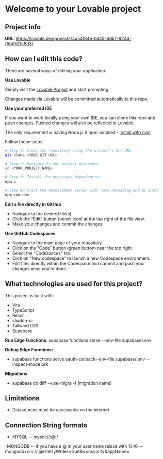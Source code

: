 # Welcome to your Lovable project

## Project info

**URL**: https://lovable.dev/projects/4a54184e-bd45-4db7-924d-f5b0521c8d3f

## How can I edit this code?

There are several ways of editing your application.

**Use Lovable**

Simply visit the [Lovable Project](https://lovable.dev/projects/4a54184e-bd45-4db7-924d-f5b0521c8d3f) and start prompting.

Changes made via Lovable will be committed automatically to this repo.

**Use your preferred IDE**

If you want to work locally using your own IDE, you can clone this repo and push changes. Pushed changes will also be reflected in Lovable.

The only requirement is having Node.js & npm installed - [install with nvm](https://github.com/nvm-sh/nvm#installing-and-updating)

Follow these steps:

```sh
# Step 1: Clone the repository using the project's Git URL.
git clone <YOUR_GIT_URL>

# Step 2: Navigate to the project directory.
cd <YOUR_PROJECT_NAME>

# Step 3: Install the necessary dependencies.
npm i

# Step 4: Start the development server with auto-reloading and an instant preview.
npm run dev
```

**Edit a file directly in GitHub**

- Navigate to the desired file(s).
- Click the "Edit" button (pencil icon) at the top right of the file view.
- Make your changes and commit the changes.

**Use GitHub Codespaces**

- Navigate to the main page of your repository.
- Click on the "Code" button (green button) near the top right.
- Select the "Codespaces" tab.
- Click on "New codespace" to launch a new Codespace environment.
- Edit files directly within the Codespace and commit and push your changes once you're done.

## What technologies are used for this project?

This project is built with:

- Vite
- TypeScript
- React
- shadcn-ui
- Tailwind CSS
- Supabase


**Run Edge Functions:** 
supabase functions serve --env-file supabase/.env

**Debug Edge Functions:**
- supabase functions serve oauth-callback--env-file supabase/.env --inspect-mode brk

**Migrations**
 - supabase db diff --use-migra -f [migration name]


## Limitations 
- Datasources must be accessable on the internet

## Connection String formats
- MYSQL
-- mysql://<username>:<password>@<host>:<port>/<database>

-MONGODB
-- if you have a @ in your user name relace with %40
-- mongodb+srv://<username>:<password>@<host>/<database>?retryWrites=true&w=majority&appName=<appname>